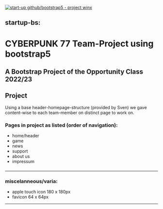 [![start-up github/bootstrap5 - project winx](https://img.shields.io/badge/start--up_github%2Fbootstrap5-project_winx-2ea44f?style=for-the-badge&logo=cyberp7702.png)](https://https://github.com/svenbledt/startup-bs)

## startup-bs:
# CYBERPUNK 77 Team-Project using bootstrap5
A Bootstrap Project of the Opportunity Class 2022/23
-----
## Project
Using a base header-homepage-structure (provided by Sven) we gave content-wise to each team-member on distinct page to work on.
### Pages in project as listed (order of navigation):
* home/header
* game
* news
* support
* about us
* impressum

### 

---
### miscelanneous/varia:

* apple touch icon 180 x 180px
* favicon 64 x 64px
----
